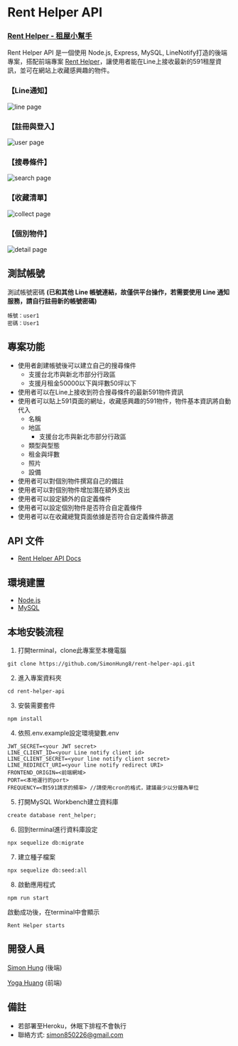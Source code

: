 # Rent Helper API

### [Rent Helper - 租屋小幫手](https://y0000ga.github.io/rent-helper/)

Rent Helper API 是一個使用 Node.js, Express, MySQL, LineNotify打造的後端專案，搭配前端專案 [Rent Helper](https://github.com/y0000ga/rent-helper)，讓使用者能在Line上接收最新的591租屋資訊，並可在網站上收藏感興趣的物件。
### 【Line通知】
![line page](./public/readme-images/line.png)
### 【註冊與登入】
![user page](./public/readme-images/user.png)
### 【搜尋條件】
![search page](./public/readme-images/search.png)
### 【收藏清單】
![collect page](./public/readme-images/collect.png)
### 【個別物件】
![detail page](./public/readme-images/detail.png)

## 測試帳號
測試帳號密碼 **(已和其他 Line 帳號連結，故僅供平台操作，若需要使用 Line 通知服務，請自行註冊新的帳號密碼)**
```
帳號：user1
密碼：User1
```

## 專案功能

- 使用者創建帳號後可以建立自己的搜尋條件
  - 支援台北市與新北市部分行政區
  - 支援月租金50000以下與坪數50坪以下
- 使用者可以在Line上接收到符合搜尋條件的最新591物件資訊
- 使用者可以貼上591頁面的網址，收藏感興趣的591物件，物件基本資訊將自動代入
  - 名稱
  - 地區
    - 支援台北市與新北市部分行政區
  - 類型與型態
  - 租金與坪數
  - 照片
  - 設備
- 使用者可以對個別物件撰寫自己的備註
- 使用者可以對個別物件增加潛在額外支出
- 使用者可以設定額外的自定義條件
- 使用者可以設定個別物件是否符合自定義條件
- 使用者可以在收藏總覽頁面依據是否符合自定義條件篩選


## API 文件

- [Rent Helper API Docs](https://www.notion.so/Rent-Helper-API-Docs-d9ddaaabeb5843ea9f5924a018c4bd29)

## 環境建置

- [Node.js](https://nodejs.org/en/)
- [MySQL](https://www.mysql.com/) 
## 本地安裝流程

1. 打開terminal，clone此專案至本機電腦

```
git clone https://github.com/SimonHung8/rent-helper-api.git
```

2. 進入專案資料夾

```
cd rent-helper-api
```

3. 安裝需要套件

```
npm install
```

4. 依照.env.example設定環境變數.env

```
JWT_SECRET=<your JWT secret>
LINE_CLIENT_ID=<your Line notify client id>
LINE_CLIENT_SECRET=<your line notify client secret>
LINE_REDIRECT_URI=<your line notify redirect URI>
FRONTEND_ORIGIN=<前端網域>
PORT=<本地運行的port>
FREQUENCY=<對591請求的頻率> //請使用cron的格式，建議最少以分鐘為單位
```
5. 打開MySQL Workbench建立資料庫

```
create database rent_helper;
```

6. 回到terminal進行資料庫設定

```
npx sequelize db:migrate
```

7. 建立種子檔案

```
npx sequelize db:seed:all
```

8. 啟動應用程式

```
npm run start
```
啟動成功後，在terminal中會顯示
```
Rent Helper starts
```
## 開發人員

[Simon Hung](https://github.com/SimonHung8) (後端)

[Yoga Huang](https://github.com/y0000ga) (前端)

## 備註
- 若部署至Heroku，休眠下排程不會執行
- 聯絡方式: simon850226@gmail.com


